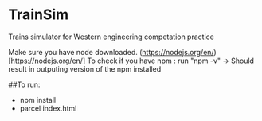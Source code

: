 # TrainSim
Trains simulator for Western engineering competation practice  

Make sure you have node downloaded. (https://nodejs.org/en/)[https://nodejs.org/en/]
To check if you have npm : run "npm -v" -> Should result in outputing version of the npm installed

##To run:
- npm install 
- parcel index.html
